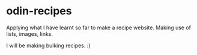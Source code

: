# odin-recipes
Applying what I have learnt so far to make a recipe website. 
Making use of lists, images, links.

I will be making  bulking recipes. :)
